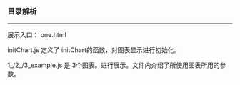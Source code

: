  ### 目录解析
 ------
展示入口： one.html

initChart.js 定义了 initChart的函数，对图表显示进行初始化。

1_/2_/3_example.js 是 3个图表。进行展示。文件内介绍了所使用图表所用的参数。